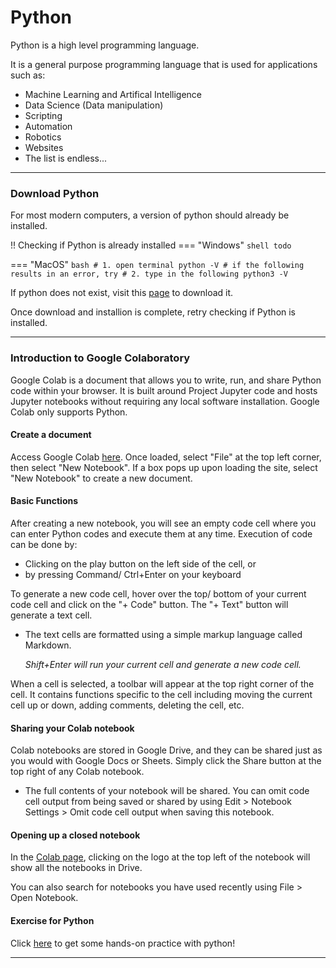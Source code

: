 # Python

Python is a high level programming language. 

It is a general purpose programming language that is used for applications such as:

- Machine Learning and Artifical Intelligence
- Data Science (Data manipulation)
- Scripting
- Automation
- Robotics
- Websites
- The list is endless...

--- 

### Download Python

For most modern computers, a version of python should already be installed. 

!! Checking if Python is already installed
=== "Windows"
    ``` shell
    todo
    ```

=== "MacOS"
    ``` bash
    # 1. open terminal
    python -V # if the following results in an error, try
    # 2. type in the following
    python3 -V
    ```

If python does not exist, visit this [page](https://www.python.org/downloads/) to download it.

Once download and installion is complete, retry checking if Python is installed.

--- 

### Introduction to Google Colaboratory
Google Colab is a document that allows you to write, run, and share Python code within your browser. It is built around Project Jupyter code and hosts Jupyter notebooks without requiring any local software installation. Google Colab only supports Python.

#### Create a document
Access Google Colab [here](https://colab.research.google.com). Once loaded, select "File" at the top left corner, then select "New Notebook". If a box pops up upon loading the site, select "New Notebook" to create a new document.

#### Basic Functions
After creating a new notebook, you will see an empty code cell where you can enter Python codes and execute them at any time. Execution of code can be done by:
- Clicking on the play button on the left side of the cell, or
- by pressing Command/ Ctrl+Enter on your keyboard

To generate a new code cell, hover over the top/ bottom of your current code cell and click on the "+ Code" button. The "+ Text" button will generate a text cell.
- The text cells are formatted using a simple markup language called Markdown.

    *Shift+Enter will run your current cell and generate a new code cell.*

When a cell is selected, a toolbar will appear at the top right corner of the cell. It contains functions specific to the cell including moving the current cell up or down, adding comments, deleting the cell, etc.

#### Sharing your Colab notebook
Colab notebooks are stored in Google Drive, and they can be shared just as you would with Google Docs or Sheets. Simply click the Share button at the top right of any Colab notebook.
- The full contents of your notebook will be shared. You can omit code cell output from being saved or shared by using Edit > Notebook Settings > Omit code cell output when saving this notebook.

#### Opening up a closed notebook
In the [Colab page](https://colab.research.google.com), clicking on the logo at the top left of the notebook will show all the notebooks in Drive. 

You can also search for notebooks you have used recently using File > Open Notebook.

#### Exercise for Python
Click [here](https://colab.research.google.com/drive/1Kr5Tp2PkkmFqe4e7cKB7GZjN4g8r9qHS?usp=sharing) to get some hands-on practice with python! 


--- 

